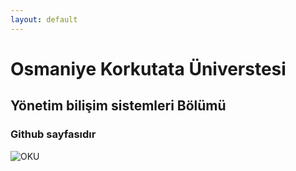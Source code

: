 ```yaml
---
layout: default
---
```


# Osmaniye Korkutata Üniverstesi

## Yönetim bilişim sistemleri Bölümü

### Github sayfasıdır


![OKU](https://https://www.osmaniye.edu.tr/Resource/Images/osmaniye-korkut-ata-universitesi.png)

